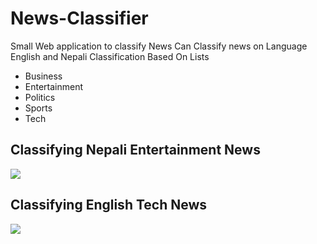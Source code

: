 # News-Classifier
Small Web application to classify News
Can Classify news on Language English and Nepali
Classification Based On Lists
<ul>
<li> Business </li>
<li> Entertainment </li>
<li> Politics </li>
<li> Sports </li>
<li> Tech </li>
</ul>

<h2>Classifying Nepali Entertainment News</h2>
<img src="https://user-images.githubusercontent.com/85671929/207860687-d222b6e3-10b2-42eb-a276-4345a8d1ad83.png">
<h2>Classifying English Tech News</h2>
<img src="https://user-images.githubusercontent.com/85671929/207860720-53fd5c15-7772-411f-b933-f7e07ccf6b4f.png">
 
